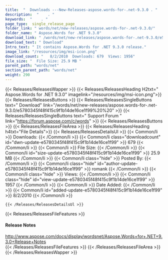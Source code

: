 ```yaml
---
title:  "  Downloads ---New-Releases-aspose.words-for-.net-9.3.0 . " 
description:  "    . " 
keywords:  "    . " 
page_type:  single_release_page
folder_link: " words/net/new-releases/aspose.words-for-.net-9.3.0/"
folder_name: " Aspose.Words for .NET 9.3.0"
download_link: " /words/net/new-releases/aspose.words-for-.net-9.3.0/e5780345f48f415c9f1b14de16ce1f99"
download_text: " Download"
Intro_text: " It contains Aspose.Words for .NET 9.3.0 release."
image_link: "/resources/img/msi-icon.png"
download_count: "   8/2/2010  Downloads: 679  Views: 1956"
file_size: "  File Size: 25.9 MB "
parent_path: "words/net"
section_parent_path: "words/net"
weight: 290 
---
```


{{< Releases/ReleasesWapper >}}
  {{< Releases/ReleasesHeading H2txt=" Aspose.Words for .NET 9.3.0" imagelink="/resources/img/msi-icon.png">}}
  {{< Releases/ReleasesButtons >}}
    {{< Releases/ReleasesSingleButtons text=" Download" link="/words/net/new-releases/aspose.words-for-.net-9.3.0/e5780345f48f415c9f1b14de16ce1f99%20%20" >}}
    {{< Releases/ReleasesSingleButtons text=" Support Forum " link="https://forum.aspose.com/c/words" >}}
  {{< Releases/ReleasesButtons >}}
  {{< Releases/ReleasesFileArea >}}
    {{< Releases/ReleasesHeading h4txt="File Details">}}
    {{< Releases/ReleasesDetailsUl >}}
            {{< Common/li  >}} Downloads: {{< /Common/li >}} 
      {{< Common/li class="downloadcount" id="dwn-update-e5780345f48f415c9f1b14de16ce1f99" >}} 679 {{< /Common/li >}} 
      {{< Common/li  >}} File Size: {{< /Common/li >}} 
      {{< Common/li id="size-update-e5780345f48f415c9f1b14de16ce1f99" >}} 25.9 MB {{< /Common/li >}} 
      {{< Common/li  class="hide" >}} Posted By: {{< /Common/li >}} 
      {{< Common/li class="hide" id="author-update-e5780345f48f415c9f1b14de16ce1f99" >}} romank {{< /Common/li >}} 
      {{< Common/li class="hide"  >}} Views: {{< /Common/li >}} 
      {{< Common/li class="hide" id="view-update-e5780345f48f415c9f1b14de16ce1f99" >}} 1957 {{< /Common/li >}} 
      {{< Common/li  >}} Date Added: {{< /Common/li >}} 
      {{< Common/li id="added-update-e5780345f48f415c9f1b14de16ce1f99" >}} 8/2/2010 {{< /Common/li >}} 

    {{< /Releases/ReleasesDetailsUl >}}

  {{< Releases/ReleasesFileFeatures >}}
      <h4>Release Notes</h4><div><a href="http://www.aspose.com/docs/display/wordsnet/Aspose.Words+for+.NET+9.3.0+Release+Notes">http://www.aspose.com/docs/display/wordsnet/Aspose.Words+for+.NET+9.3.0+Release+Notes</a></div>
  {{< /Releases/ReleasesFileFeatures >}}
 {{< /Releases/ReleasesFileArea >}}
{{< /Releases/ReleasesWapper >}}


